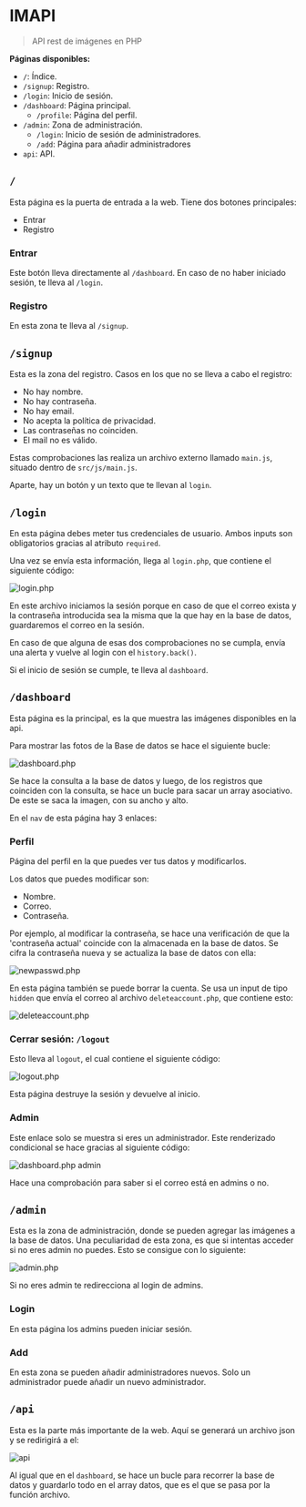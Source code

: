 # IMAPI

> API rest de imágenes en PHP

**Páginas disponibles:**

- `/`: Índice.
- `/signup`: Registro.
- `/login`: Inicio de sesión.
- `/dashboard`: Página principal.
  - `/profile`: Página del perfil.
- `/admin`: Zona de administración.
  - `/login`: Inicio de sesión de administradores.
  - `/add`: Página para añadir administradores
- `api`: API.

## `/`

Esta página es la puerta de entrada a la web. Tiene dos botones principales:

- Entrar
- Registro

### Entrar

Este botón lleva directamente al `/dashboard`. En caso de no haber iniciado sesión, te lleva al `/login`.

### Registro

En esta zona te lleva al `/signup`.

## `/signup`

Esta es la zona del registro.
Casos en los que no se lleva a cabo el registro:

- No hay nombre.
- No hay contraseña.
- No hay email.
- No acepta la política de privacidad.
- Las contraseñas no coinciden.
- El mail no es válido.

Estas comprobaciones las realiza un archivo externo llamado `main.js`, situado dentro de `src/js/main.js`.

Aparte, hay un botón y un texto que te llevan al `login`.

## `/login`

En esta página debes meter tus credenciales de usuario. Ambos inputs son obligatorios gracias al atributo `required`.

Una vez se envía esta información, llega al `login.php`, que contiene el siguiente código:

![login.php](./public/imgs/loginphp.png)

En este archivo iniciamos la sesión porque en caso de que el correo exista y la contraseña introducida sea la misma que la que hay en la base de datos, guardaremos el correo en la sesión.

En caso de que alguna de esas dos comprobaciones no se cumpla, envía una alerta y vuelve al login con el `history.back()`.

Si el inicio de sesión se cumple, te lleva al `dashboard`.

## `/dashboard`

Esta página es la principal, es la que muestra las imágenes disponibles en la api.

Para mostrar las fotos de la Base de datos se hace el siguiente bucle:

![dashboard.php](./public/imgs/dashboardphp.png)

Se hace la consulta a la base de datos y luego, de los registros que coinciden con la consulta, se hace un bucle para sacar un array asociativo. De este se saca la imagen, con su ancho y alto.

En el `nav` de esta página hay 3 enlaces:

### Perfil

Página del perfil en la que puedes ver tus datos y modificarlos.

Los datos que puedes modificar son:

- Nombre.
- Correo.
- Contraseña.

Por ejemplo, al modificar la contraseña, se hace una verificación de que la 'contraseña actual' coincide con la almacenada en la base de datos. Se cifra la contraseña nueva y se actualiza la base de datos con ella:

![newpasswd.php](./public/imgs/newpasswdphp.png)

En esta página también se puede borrar la cuenta. Se usa un input de tipo `hidden` que envía el correo al archivo `deleteaccount.php`, que contiene esto:

![deleteaccount.php](./public/imgs/deleteaccountphp.png)

### Cerrar sesión: `/logout`

Esto lleva al `logout`, el cual contiene el siguiente código:

![logout.php](./public/imgs/logoutphp.png)

Esta página destruye la sesión y devuelve al inicio.

### Admin

Este enlace solo se muestra si eres un administrador. Este renderizado condicional se hace gracias al siguiente código:

![dashboard.php admin](./public/imgs/adminsphp.png)

Hace una comprobación para saber si el correo está en admins o no.

## `/admin`

Esta es la zona de administración, donde se pueden agregar las imágenes a la base de datos.
Una peculiaridad de esta zona, es que si intentas acceder si no eres admin no puedes. Esto se consigue con lo siguiente:

![admin.php](./public/imgs/admin.png)

Si no eres admin te redirecciona al login de admins.

### Login

En esta página los admins pueden iniciar sesión.

### Add

En esta zona se pueden añadir administradores nuevos. Solo un administrador puede añadir un nuevo administrador.

## `/api`

Esta es la parte más importante de la web. Aquí se generará un archivo json y se redirigirá a el:

![api](./public/imgs/api.png)

Al igual que en el `dashboard`, se hace un bucle para recorrer la base de datos y guardarlo todo en el array datos, que es el que se pasa por la función archivo.
